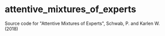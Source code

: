 # attentive_mixtures_of_experts
Source code for "Attentive Mixtures of Experts", Schwab, P. and Karlen W. (2018)
